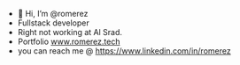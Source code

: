 - 👋 Hi, I’m @romerez
- Fullstack developer
- Right not working at Al Srad.
- Portfolio www.romerez.tech
- you can reach me @ https://www.linkedin.com/in/romerez
